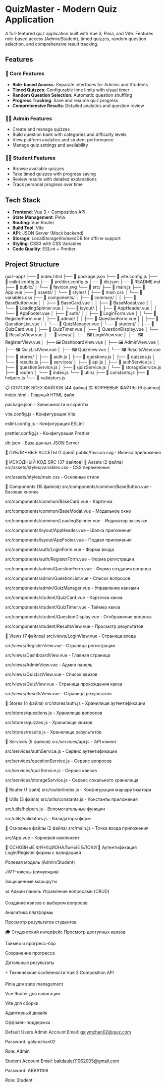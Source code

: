 # QuizMaster - Modern Quiz Application

A full-featured quiz application built with Vue 3, Pinia, and Vite. Features role-based access (Admin/Student), timed quizzes, random question selection, and comprehensive result tracking.

## Features

### 🎯 Core Features
- **Role-based Access**: Separate interfaces for Admins and Students
- **Timed Quizzes**: Configurable time limits with visual timer
- **Random Question Selection**: Automatic question shuffling
- **Progress Tracking**: Save and resume quiz progress
- **Comprehensive Results**: Detailed analytics and question review

### 👨‍🏫 Admin Features
- Create and manage quizzes
- Build question bank with categories and difficulty levels
- View platform analytics and student performance
- Manage quiz settings and availability

### 👨‍🎓 Student Features
- Browse available quizzes
- Take timed quizzes with progress saving
- Review results with detailed explanations
- Track personal progress over time

## Tech Stack

- **Frontend**: Vue 3 + Composition API
- **State Management**: Pinia
- **Routing**: Vue Router
- **Build Tool**: Vite
- **API**: JSON Server (Mock backend)
- **Storage**: LocalStorage/IndexedDB for offline support
- **Styling**: CSS3 with CSS Variables
- **Code Quality**: ESLint + Prettier

## Project Structure

quiz-app/
├── 📄 index.html
├── 📄 package.json
├── 📄 vite.config.js
├── 📄 eslint.config.js
├── 📄 prettier.config.js
├── 📄 db.json
├── 📄 README.md
├── 📁 public/
│   └── 🎨 favicon.svg
└── 📁 src/
    ├── 🚀 main.js
    ├── 🎯 App.vue
    ├── 📁 assets/
    │   └── 📁 styles/
    │       ├── 🎨 main.css
    │       └── 🎨 variables.css
    ├── 📁 components/
    │   ├── 📁 common/
    │   │   ├── 🎯 BaseButton.vue
    │   │   ├── 🎯 BaseCard.vue
    │   │   ├── 🎯 BaseModal.vue
    │   │   └── 🎯 LoadingSpinner.vue
    │   ├── 📁 layout/
    │   │   ├── 🎯 AppHeader.vue
    │   │   └── 🎯 AppFooter.vue
    │   ├── 📁 auth/
    │   │   ├── 🎯 LoginForm.vue
    │   │   └── 🎯 RegisterForm.vue
    │   ├── 📁 admin/
    │   │   ├── 🎯 QuestionForm.vue
    │   │   ├── 🎯 QuestionList.vue
    │   │   └── 🎯 QuizManager.vue
    │   └── 📁 student/
    │       ├── 🎯 QuizCard.vue
    │       ├── 🎯 QuizTimer.vue
    │       ├── 🎯 QuestionDisplay.vue
    │       └── 🎯 ResultsView.vue
    ├── 📁 views/
    │   ├── 🖼️ LoginView.vue
    │   ├── 🖼️ RegisterView.vue
    │   ├── 🖼️ DashboardView.vue
    │   ├── 🖼️ AdminView.vue
    │   ├── 🖼️ QuizListView.vue
    │   ├── 🖼️ QuizView.vue
    │   └── 🖼️ ResultsView.vue
    ├── 📁 stores/
    │   ├── 🔧 auth.js
    │   ├── 🔧 questions.js
    │   ├── 🔧 quizzes.js
    │   └── 🔧 results.js
    ├── 📁 services/
    │   ├── 🔧 api.js
    │   ├── 🔧 authService.js
    │   ├── 🔧 questionService.js
    │   ├── 🔧 quizService.js
    │   └── 🔧 storageService.js
    ├── 📁 router/
    │   └── 🔧 index.js
    └── 📁 utils/
        ├── 🔧 constants.js
        ├── 🔧 helpers.js
        └── 🔧 validators.js

📋 СПИСОК ВСЕХ ФАЙЛОВ (44 файла)
🏗️ КОРНЕВЫЕ ФАЙЛЫ (6 файлов)
index.html - Главный HTML файл

package.json - Зависимости и скрипты

vite.config.js - Конфигурация Vite

eslint.config.js - Конфигурация ESLint

prettier.config.js - Конфигурация Prettier

db.json - База данных JSON Server

🎨 ПУБЛИЧНЫЕ АССЕТЫ (1 файл)
public/favicon.svg - Иконка приложения

🚀 ИСХОДНЫЙ КОД SRC (37 файлов)
📁 Assets (2 файла)
src/assets/styles/variables.css - CSS переменные

src/assets/styles/main.css - Основные стили

📁 Components (15 файлов)
src/components/common/BaseButton.vue - Базовая кнопка

src/components/common/BaseCard.vue - Карточка

src/components/common/BaseModal.vue - Модальное окно

src/components/common/LoadingSpinner.vue - Индикатор загрузки

src/components/layout/AppHeader.vue - Шапка приложения

src/components/layout/AppFooter.vue - Подвал приложения

src/components/auth/LoginForm.vue - Форма входа

src/components/auth/RegisterForm.vue - Форма регистрации

src/components/admin/QuestionForm.vue - Форма создания вопроса

src/components/admin/QuestionList.vue - Список вопросов

src/components/admin/QuizManager.vue - Управление квизами

src/components/student/QuizCard.vue - Карточка квиза

src/components/student/QuizTimer.vue - Таймер квиза

src/components/student/QuestionDisplay.vue - Отображение вопроса

src/components/student/ResultsView.vue - Просмотр результатов

📁 Views (7 файлов)
src/views/LoginView.vue - Страница входа

src/views/RegisterView.vue - Страница регистрации

src/views/DashboardView.vue - Главная страница

src/views/AdminView.vue - Админ панель

src/views/QuizListView.vue - Список квизов

src/views/QuizView.vue - Страница прохождения квиза

src/views/ResultsView.vue - Страница результатов

📁 Stores (4 файла)
src/stores/auth.js - Хранилище аутентификации

src/stores/questions.js - Хранилище вопросов

src/stores/quizzes.js - Хранилище квизов

src/stores/results.js - Хранилище результатов

📁 Services (5 файлов)
src/services/api.js - API клиент

src/services/authService.js - Сервис аутентификации

src/services/questionService.js - Сервис вопросов

src/services/quizService.js - Сервис квизов

src/services/storageService.js - Сервис локального хранилища

📁 Router (1 файл)
src/router/index.js - Конфигурация маршрутизатора

📁 Utils (3 файла)
src/utils/constants.js - Константы приложения

src/utils/helpers.js - Вспомогательные функции

src/utils/validators.js - Валидаторы форм

🎯 Основные файлы (2 файла)
src/main.js - Точка входа приложения

src/App.vue - Корневой компонент

🎯 ОСНОВНЫЕ ФУНКЦИОНАЛЬНЫЕ БЛОКИ
🔐 Аутентификация
Login/Register формы с валидацией

Ролевая модель (Admin/Student)

JWT-токены (симуляция)

Защищенные маршруты

📊 Админ панель
Управление вопросами (CRUD)

Создание квизов с выбором вопросов

Аналитика платформы

Просмотр результатов студентов

🎓 Студентский интерфейс
Просмотр доступных квизов

Таймер и прогресс-бар

Сохранение прогресса

Детальные результаты

⚡ Технические особенности
Vue 3 Composition API

Pinia для state management

Vue Router для навигации

Vite для сборки

Адаптивный дизайн

Оффлайн-поддержка

Default Users
Admin Account
Email: galymzhan02@quiz.com

Password: galymzhan02

Role: Admin

Student Account
Email: bakdaulet11062005@gmail.com

Password: ABBA1106

Role: Student